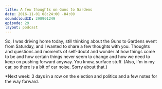 ```yaml
---
title: A few thoughts on Guns to Gardens
date: 2016-11-01 08:24:00 -04:00
soundcloudID: 290901249
episode: 29
layout: podcast
---
```


So, I was driving home today, still thinking about the Guns to Gardens event from Saturday, and I wanted to share a few thoughts with you. Thoughts and questions and moments of self-doubt and wonder at how things come to be and how certain things never seem to change and how we need to keep on pushing forward anyway. You know, surface stuff.  (Also, I'm in my car, so there is a bit of car noise. Sorry about that.) 

*Next week: 3 days in a row on the election and politics and a few notes for the way forward. 